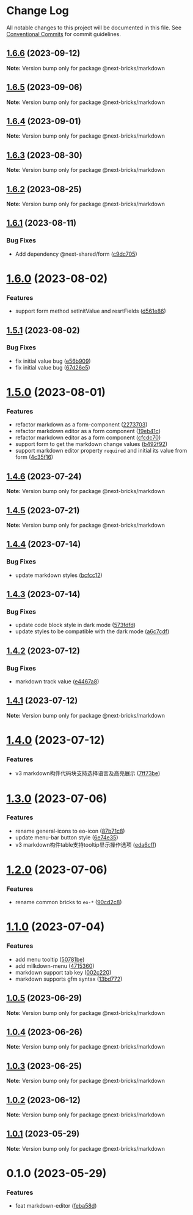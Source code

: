 # Change Log

All notable changes to this project will be documented in this file.
See [Conventional Commits](https://conventionalcommits.org) for commit guidelines.

## [1.6.6](https://github.com/easyops-cn/next-bricks/compare/@next-bricks/markdown@1.6.5...@next-bricks/markdown@1.6.6) (2023-09-12)

**Note:** Version bump only for package @next-bricks/markdown





## [1.6.5](https://github.com/easyops-cn/next-bricks/compare/@next-bricks/markdown@1.6.4...@next-bricks/markdown@1.6.5) (2023-09-06)

**Note:** Version bump only for package @next-bricks/markdown





## [1.6.4](https://github.com/easyops-cn/next-bricks/compare/@next-bricks/markdown@1.6.3...@next-bricks/markdown@1.6.4) (2023-09-01)

**Note:** Version bump only for package @next-bricks/markdown





## [1.6.3](https://github.com/easyops-cn/next-bricks/compare/@next-bricks/markdown@1.6.2...@next-bricks/markdown@1.6.3) (2023-08-30)

**Note:** Version bump only for package @next-bricks/markdown





## [1.6.2](https://github.com/easyops-cn/next-bricks/compare/@next-bricks/markdown@1.6.1...@next-bricks/markdown@1.6.2) (2023-08-25)

**Note:** Version bump only for package @next-bricks/markdown





## [1.6.1](https://github.com/easyops-cn/next-bricks/compare/@next-bricks/markdown@1.6.0...@next-bricks/markdown@1.6.1) (2023-08-11)


### Bug Fixes

* Add dependency @next-shared/form ([c9dc705](https://github.com/easyops-cn/next-bricks/commit/c9dc70572d952f40216ebe9628f7e539984cd013))





# [1.6.0](https://github.com/easyops-cn/next-bricks/compare/@next-bricks/markdown@1.5.1...@next-bricks/markdown@1.6.0) (2023-08-02)


### Features

* support form method setInitValue and resrtFields ([d561e86](https://github.com/easyops-cn/next-bricks/commit/d561e863afd4009bf6c1888a1622f38418bba3ed))





## [1.5.1](https://github.com/easyops-cn/next-bricks/compare/@next-bricks/markdown@1.5.0...@next-bricks/markdown@1.5.1) (2023-08-02)


### Bug Fixes

* fix initial value bug ([e56b909](https://github.com/easyops-cn/next-bricks/commit/e56b9099c51ab165f859529a49f99e5b483e6f7f))
* fix initial value bug ([67d26e5](https://github.com/easyops-cn/next-bricks/commit/67d26e543f1e4eaefc88dd4f5d97bc2dc1d688dc))





# [1.5.0](https://github.com/easyops-cn/next-bricks/compare/@next-bricks/markdown@1.4.6...@next-bricks/markdown@1.5.0) (2023-08-01)


### Features

* refactor markdown as a form-component ([2273703](https://github.com/easyops-cn/next-bricks/commit/22737032e13e86ef337ee838efad7d11256749ac))
* refactor markdown editor as a form component ([19eb41c](https://github.com/easyops-cn/next-bricks/commit/19eb41c8614035ade714e0dd0fac8979a865888e))
* refactor markdown editor as a form component ([cfcdc70](https://github.com/easyops-cn/next-bricks/commit/cfcdc70569792a6729a64142380b437a5bf5d13e))
* support form to get the markdown change values ([b492f92](https://github.com/easyops-cn/next-bricks/commit/b492f9267f8615fa298e2eb253540cf9d1833673))
* support markdown editor property `required` and initial its value from form ([4c35f16](https://github.com/easyops-cn/next-bricks/commit/4c35f164352fd676a2dd4e7e3592c1553fdfaa8b))





## [1.4.6](https://github.com/easyops-cn/next-bricks/compare/@next-bricks/markdown@1.4.5...@next-bricks/markdown@1.4.6) (2023-07-24)

**Note:** Version bump only for package @next-bricks/markdown





## [1.4.5](https://github.com/easyops-cn/next-bricks/compare/@next-bricks/markdown@1.4.4...@next-bricks/markdown@1.4.5) (2023-07-21)

**Note:** Version bump only for package @next-bricks/markdown





## [1.4.4](https://github.com/easyops-cn/next-bricks/compare/@next-bricks/markdown@1.4.3...@next-bricks/markdown@1.4.4) (2023-07-14)


### Bug Fixes

* update markdown styles ([bcfcc12](https://github.com/easyops-cn/next-bricks/commit/bcfcc12b6b495f09ad657a0534b16150248c1100))





## [1.4.3](https://github.com/easyops-cn/next-bricks/compare/@next-bricks/markdown@1.4.2...@next-bricks/markdown@1.4.3) (2023-07-14)


### Bug Fixes

* update code block style in dark mode ([573fdfd](https://github.com/easyops-cn/next-bricks/commit/573fdfd1c5625867fd8a2510b80a6e7c578ed2fc))
* update styles to be compatible with the dark mode ([a6c7cdf](https://github.com/easyops-cn/next-bricks/commit/a6c7cdf225f715ed5a0984b1b57bd200b042a93c))





## [1.4.2](https://github.com/easyops-cn/next-bricks/compare/@next-bricks/markdown@1.4.1...@next-bricks/markdown@1.4.2) (2023-07-12)


### Bug Fixes

* markdown track value ([e4467a8](https://github.com/easyops-cn/next-bricks/commit/e4467a81b0eda6edd82ec47798bb8eca732a25dd))





## [1.4.1](https://github.com/easyops-cn/next-bricks/compare/@next-bricks/markdown@1.4.0...@next-bricks/markdown@1.4.1) (2023-07-12)

**Note:** Version bump only for package @next-bricks/markdown





# [1.4.0](https://github.com/easyops-cn/next-bricks/compare/@next-bricks/markdown@1.3.0...@next-bricks/markdown@1.4.0) (2023-07-12)


### Features

* v3 markdown构件代码块支持选择语言及高亮展示 ([7ff73be](https://github.com/easyops-cn/next-bricks/commit/7ff73be7fae18afae2b00bf41d2b0b66065c1ab3))





# [1.3.0](https://github.com/easyops-cn/next-bricks/compare/@next-bricks/markdown@1.2.0...@next-bricks/markdown@1.3.0) (2023-07-06)


### Features

* rename general-icons to eo-icon ([87b71c8](https://github.com/easyops-cn/next-bricks/commit/87b71c812c058e8763a449a3417032a33616a400))
* update menu-bar button style ([6e74e35](https://github.com/easyops-cn/next-bricks/commit/6e74e354a21e6609af24fc8dbe067601c4d4f814))
* v3 markdown构件table支持tooltip显示操作选项 ([eda6cff](https://github.com/easyops-cn/next-bricks/commit/eda6cffb3bd618ede70dc9c6bc003f92175c4030))





# [1.2.0](https://github.com/easyops-cn/next-bricks/compare/@next-bricks/markdown@1.1.0...@next-bricks/markdown@1.2.0) (2023-07-06)


### Features

* rename common bricks to `eo-*` ([90cd2c8](https://github.com/easyops-cn/next-bricks/commit/90cd2c8af0a8f0165ede1a4ae25119c479b32dc0))





# [1.1.0](https://github.com/easyops-cn/next-bricks/compare/@next-bricks/markdown@1.0.5...@next-bricks/markdown@1.1.0) (2023-07-04)


### Features

* add menu tooltip ([50781be](https://github.com/easyops-cn/next-bricks/commit/50781be04e191af09ba6396c24482f72c1e720d1))
* add milkdown-menu ([4715360](https://github.com/easyops-cn/next-bricks/commit/47153600a657095b89d89eec5fd0bc12ca93a746))
* markdown support tab key ([002c220](https://github.com/easyops-cn/next-bricks/commit/002c220c36a8301b6d3262ec1a5c8253075ad362))
* markdown supports gfm syntax ([13bd772](https://github.com/easyops-cn/next-bricks/commit/13bd7728767dcd500b2791b5a9b65390e07f05b8))





## [1.0.5](https://github.com/easyops-cn/next-bricks/compare/@next-bricks/markdown@1.0.4...@next-bricks/markdown@1.0.5) (2023-06-29)

**Note:** Version bump only for package @next-bricks/markdown





## [1.0.4](https://github.com/easyops-cn/next-bricks/compare/@next-bricks/markdown@1.0.3...@next-bricks/markdown@1.0.4) (2023-06-26)

**Note:** Version bump only for package @next-bricks/markdown





## [1.0.3](https://github.com/easyops-cn/next-bricks/compare/@next-bricks/markdown@1.0.2...@next-bricks/markdown@1.0.3) (2023-06-25)

**Note:** Version bump only for package @next-bricks/markdown





## [1.0.2](https://github.com/easyops-cn/next-bricks/compare/@next-bricks/markdown@1.0.1...@next-bricks/markdown@1.0.2) (2023-06-12)

**Note:** Version bump only for package @next-bricks/markdown





## [1.0.1](https://github.com/easyops-cn/next-bricks/compare/@next-bricks/markdown@0.1.0...@next-bricks/markdown@1.0.1) (2023-05-29)

**Note:** Version bump only for package @next-bricks/markdown





# 0.1.0 (2023-05-29)


### Features

* feat markdown-editor ([feba58d](https://github.com/easyops-cn/next-bricks/commit/feba58d291ab7ab5da2505672e6dcb272d46d916))
